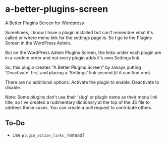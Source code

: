 # a-better-plugins-screen
A Better Plugins Screen for Wordpress

Sometimes, I know I have a plugin installed but can't remember what it's called or where menu link for the settings page is. So I go to the Plugins Screen in the WordPress Admin.

But on the WordPress Admin Plugins Screen, the links under each plugin are in a random order and not every plugin adds it's own Settings link. 

So, this plugin creates "A Better Plugins Screen" by always putting 'Deactivate' first and placing a 'Settings' link second (if it can find one). 

There are no additional options. Activate the plugin to enable. Deactivate to disable. 

Note: Some plugins don't use their 'slug' or plugin name as their menu link title, so I've created a rudimentary dictionary at the top of the JS file to address these cases. You can create a pull request to contribute others. 


## To-Do

* Use `plugin_action_links_` instead?
